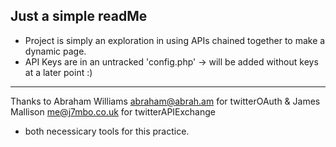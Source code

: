 ## Just a simple readMe
- Project is simply an exploration in using APIs chained together to make a dynamic page.
- API Keys are in an untracked 'config.php' -> will be added without keys at a later point :)

----------
Thanks to Abraham Williams <abraham@abrah.am> for twitterOAuth & James Mallison <me@j7mbo.co.uk> for twitterAPIExchange
- both necessicary tools for this practice. 